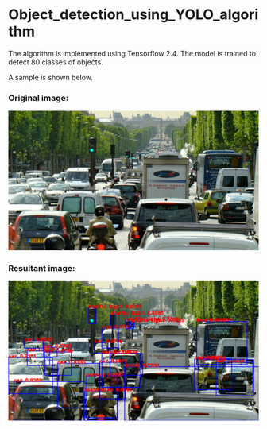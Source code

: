 # Object_detection_using_YOLO_algorithm

The algorithm is implemented using Tensorflow 2.4. The model is trained to detect 80 classes of objects.

A sample is shown below.

### Original image:
![](https://github.com/murugeshmanthiramoorthi/Object_detection_using_YOLO_algorithm/blob/main/france-traffic.jpg)

### Resultant image:

![](https://github.com/murugeshmanthiramoorthi/Object_detection_using_YOLO_algorithm/blob/main/result.png)

